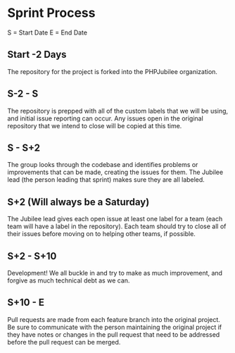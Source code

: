 # Sprint Process

S = Start Date
E = End Date

## Start -2 Days

The repository for the project is forked into the PHPJubilee organization.

## S-2 - S

The repository is prepped with all of the custom labels that we will be using, and initial issue reporting can occur. Any issues open in the original repository that we intend to close will be copied at this time.

## S - S+2

The group looks through the codebase and identifies problems or improvements that can be made, creating the issues for them. The Jubilee lead (the person leading that sprint) makes sure they are all labeled.

## S+2 (Will always be a Saturday)

The Jubilee lead gives each open issue at least one label for a team (each team will have a label in the repository). Each team should try to close all of their issues before moving on to helping other teams, if possible.

## S+2 - S+10

Development! We all buckle in and try to make as much improvement, and forgive as much technical debt as we can.

## S+10 - E

Pull requests are made from each feature branch into the original project. Be sure to communicate with the person maintaining the original project if they have notes or changes in the pull request that need to be addressed before the pull request can be merged.
